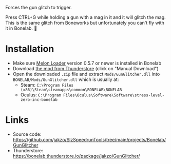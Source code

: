 Forces the gun glitch to trigger.

Press CTRL+G while holding a gun with a mag in it and it will glitch the mag. This is the same glitch from Boneworks but unfortunately you can't fly with it in Bonelab. 🙁

# Installation

- Make sure [Melon Loader](https://melonwiki.xyz/#/?id=what-is-melonloader) version 0.5.7 or newer is installed in Bonelab
- Download [the mod from Thunderstore](https://bonelab.thunderstore.io/package/jakzo/GunGlitcher/) (click on "Manual Download")
- Open the downloaded `.zip` file and extract `Mods/GunGlitcher.dll` into `BONELAB/Mods/GunGlitcher.dll` which is usually at:
  - Steam: `C:\Program Files (x86)\Steam\steamapps\common\BONELAB\BONELAB`
  - Oculus: `C:\Program Files\Oculus\Software\Software\stress-level-zero-inc-bonelab`

# Links

- Source code: https://github.com/jakzo/SlzSpeedrunTools/tree/main/projects/Bonelab/GunGlitcher
- Thunderstore: https://bonelab.thunderstore.io/package/jakzo/GunGlitcher/
